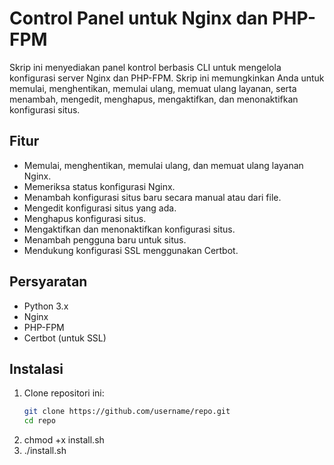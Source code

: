 # Control Panel untuk Nginx dan PHP-FPM

Skrip ini menyediakan panel kontrol berbasis CLI untuk mengelola konfigurasi server Nginx dan PHP-FPM. Skrip ini memungkinkan Anda untuk memulai, menghentikan, memulai ulang, memuat ulang layanan, serta menambah, mengedit, menghapus, mengaktifkan, dan menonaktifkan konfigurasi situs.

## Fitur

- Memulai, menghentikan, memulai ulang, dan memuat ulang layanan Nginx.
- Memeriksa status konfigurasi Nginx.
- Menambah konfigurasi situs baru secara manual atau dari file.
- Mengedit konfigurasi situs yang ada.
- Menghapus konfigurasi situs.
- Mengaktifkan dan menonaktifkan konfigurasi situs.
- Menambah pengguna baru untuk situs.
- Mendukung konfigurasi SSL menggunakan Certbot.

## Persyaratan

- Python 3.x
- Nginx
- PHP-FPM
- Certbot (untuk SSL)

## Instalasi

1. Clone repositori ini:
   ```bash
   git clone https://github.com/username/repo.git
   cd repo

2. chmod +x install.sh
3. ./install.sh

